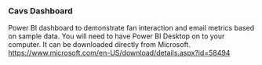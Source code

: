 ### Cavs Dashboard
Power BI dashboard to demonstrate fan interaction and email metrics based on sample data. 
You will need to have Power BI Desktop on to your computer. It can be downloaded directly from Microsoft.
https://www.microsoft.com/en-US/download/details.aspx?id=58494
